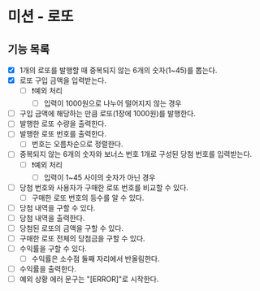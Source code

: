 # 미션 - 로또

## 기능 목록

- [x] 1개의 로또를 발행할 때 중복되지 않는 6개의 숫자(1~45)를 뽑는다.
- [x] 로또 구입 금액을 입력받는다.
  - [ ] ❗️예외 처리
    - [ ] 입력이 1000원으로 나누어 떨어지지 않는 경우
- [ ] 구입 금액에 해당하는 만큼 로또(1장에 1000원)를 발행한다.
- [ ] 발행한 로또 수량을 출력한다.
- [ ] 발행한 로또 번호를 출력한다.
  - [ ] 번호는 오름차순으로 정렬한다.
- [ ] 중복되지 않는 6개의 숫자와 보너스 번호 1개로 구성된 당첨 번호를 입력받는다.
  - [ ] ❗️예외 처리
    - [ ] 입력이 1~45 사이의 숫자가 아닌 경우
- [ ] 당첨 번호와 사용자가 구매한 로또 번호를 비교할 수 있다.
  - [ ] 구매한 로또 번호의 등수를 알 수 있다.
- [ ] 당첨 내역을 구할 수 있다.
- [ ] 당첨 내역을 출력한다.
- [ ] 당첨된 로또의 금액을 구할 수 있다.
- [ ] 구매한 로또 전체의 당첨금을 구할 수 있다.
- [ ] 수익률을 구할 수 있다.
  - [ ] 수익률은 소수점 둘째 자리에서 반올림한다.
- [ ] 수익률을 출력한다.
- [ ] 예외 상황 에러 문구는 "[ERROR]"로 시작한다.
